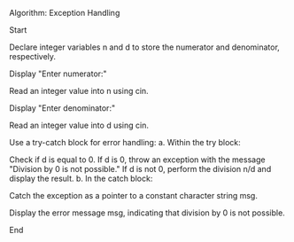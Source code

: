 Algorithm: Exception Handling

Start

Declare integer variables n and d to store the numerator and denominator, respectively.

Display "Enter numerator:"

Read an integer value into n using cin.

Display "Enter denominator:"

Read an integer value into d using cin.

Use a try-catch block for error handling:
a. Within the try block:

Check if d is equal to 0.
If d is 0, throw an exception with the message "Division by 0 is not possible."
If d is not 0, perform the division n/d and display the result.
b. In the catch block:

Catch the exception as a pointer to a constant character string msg.

Display the error message msg, indicating that division by 0 is not possible.

End
